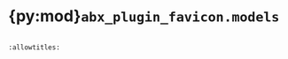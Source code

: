 # {py:mod}`abx_plugin_favicon.models`

```{py:module} abx_plugin_favicon.models
```

```{autodoc2-docstring} abx_plugin_favicon.models
:allowtitles:
```
